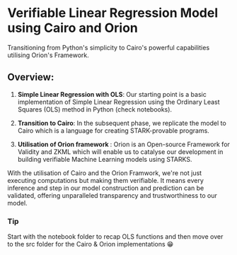 # Verifiable Linear Regression Model using Cairo and Orion
Transitioning from Python's simplicity to Cairo's powerful capabilities utilising Orion's Framework.
## Overview:
1) <b>Simple Linear Regression with OLS</b>: Our starting point is a basic implementation of Simple Linear Regression using the Ordinary Least Squares (OLS) method in Python (check notebooks).

2) <b>Transition to Cairo</b>: In the subsequent phase, we replicate the model to Cairo which is a language for creating STARK-provable programs.

3) <b>Utilisation of Orion framework </b>: Orion is an Open-source Framework for Validity and ZKML which will enable us to catalyse our development in building verifiable Machine Learning models using STARKS. 

With the utilisation of Cairo and the Orion Framwork, we're not just executing computations but making them verifiable. It means every inference and step in our model construction and prediction can be validated, offering unparalleled transparency and trustworthiness to our model. 

### Tip
Start with the notebook folder to recap OLS functions and then move over to the src folder for the Cairo & Orion implementations 😁

